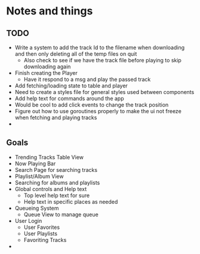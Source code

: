 # Notes and things

## TODO
- Write a system to add the track Id to the filename when downloading and then only deleting all of the temp files on quit
    - Also check to see if we have the track file before playing to skip downloading again
- Finish creating the Player
    - Have it respond to a msg and play the passed track
- Add fetching/loading state to table and player
- Need to create a styles file for general styles used between components
- Add help text for commands around the app
- Would be cool to add click events to change the track position
- Figure out how to use goroutines properly to make the ui not freeze when fetching and playing tracks
- 


## Goals

- Trending Tracks Table View
- Now Playing Bar
- Search Page for searching tracks
- Playlist/Album View
- Searching for albums and playlists
- Global controls and Help text
    - Top level help text for sure
    - Help text in specific places as needed
- Queueing System
    - Queue View to manage queue
- User Login
    - User Favorites
    - User Playlists
    - Favoriting Tracks
- 

